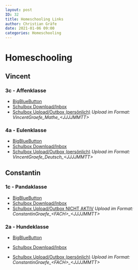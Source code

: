 ```yaml
---
layout: post
ID: 32
title: Homeschooling Links
author: Christian Gräfe
date: 2021-01-06 09:00
categories: Homeschooling
---
```


# Homeschooling

## Vincent

### 3c - Affenklasse

* [BigBlueButton][1]
* [Schulbox Download/Inbox][5]
* [Schulbox Upload/Outbox (persönlich)][9] *Upload im Format: VincentGraefe_Mathe_&lt;JJJJMMTT&gt;*

### 4a - Eulenklasse

* [BigBlueButton][2]
* [Schulbox Download/Inbox][6]
* [Schulbox Upload/Outbox (persönlich)][10] *Upload im Format: VincentGraefe_Deutsch_&lt;JJJJMMTT&gt;*

## Constantin

### 1c - Pandaklasse

* [BigBlueButton][3]
* [Schulbox Download/Inbox][7]
* [Schulbox Upload/Outbox NICHT AKTIV][11] *Upload im Format: ConstantinGraefe_&lt;FACH&gt;_&lt;JJJJMMTT&gt;*

### 2a - Hundeklasse

* [BigBlueButton][4]
* [Schulbox Download/Inbox][8]
* [Schulbox Upload/Outbox (persönlich)][12] *Upload im Format: ConstantinGraefe_&lt;FACH&gt;_&lt;JJJJMMTT&gt;*

  [1]: http://3c.halasemia.de
  [2]: http://4a.halasemia.de
  [3]: http://1c.halasemia.de
  [4]: https://bbb-schulen.rlp.net/b/239-rfx-5jh-pnk
  [5]: https://schulbox.bildung-rp.de/index.php/s/t4eRX2t7tDAcRj6
  [6]: https://schulbox.bildung-rp.de/index.php/s/9rt3rNCe88G9nwL
  [7]: https://schulbox.bildung-rp.de/index.php/s/CNbyPzyo6fiSqza
  [8]: https://schulbox.bildung-rp.de/index.php/s/4AkMpEDZHJqmyK8
  [9]: https://schulbox.bildung-rp.de/index.php/s/t4eRX2t7tDAcRj6
 [10]: https://schulbox.bildung-rp.de/index.php/s/bLZfYGTbCyzQKXi
 [11]: https://schulbox.bildung-rp.de
 [12]: https://schulbox.bildung-rp.de/index.php/s/XtRyeep4G9nCnX2
